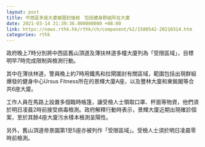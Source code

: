 ```yaml
---
layout: post
title: 中西區多座大廈被圍封強檢　包括健身群組所在大廈
date: 2021-03-14 21:39:36.000000000 +08:00
link: https://news.rthk.hk/rthk/ch/component/k2/1580542-20210314.htm
categories: rthk
---
```


政府晚上7時分別將中西區舊山頂道及薄扶林道多幢大廈列為「受限區域」，目標明早7時完成限制與檢測行動。

其中在薄扶林道，警員晚上約7時用鐵馬和拉閘圍封有關區域，範圍包括出現群組爆發的健身中心Ursus Fitness所在的景輝大廈A座，以及豐林大廈和東銘閣等合共6座大廈。

工作人員在馬路上設置多個臨時帳篷，讓受檢人士領取口罩、杯面等物資，他們須於明日凌晨2時前接受病毒檢測。政府解釋行動時表示，景輝大廈近期出現確診個案，至於其餘4座大廈污水樣本檢測呈陽性。

另外，舊山頂道帝景園第1至5座亦被列作「受限區域」。受檢人士須於明日凌晨零時前檢測。
